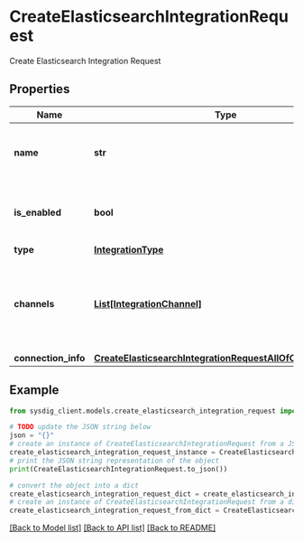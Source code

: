 # CreateElasticsearchIntegrationRequest

Create Elasticsearch Integration Request

## Properties

Name | Type | Description | Notes
------------ | ------------- | ------------- | -------------
**name** | **str** | A descriptive name to give to the integration | 
**is_enabled** | **bool** | If the forwarding should be enabled or not | [optional] [default to True]
**type** | [**IntegrationType**](IntegrationType.md) |  | 
**channels** | [**List[IntegrationChannel]**](IntegrationChannel.md) | Data types to forward. Must be compatible with the specified Integration type | [optional] 
**connection_info** | [**CreateElasticsearchIntegrationRequestAllOfConnectionInfo**](CreateElasticsearchIntegrationRequestAllOfConnectionInfo.md) |  | 

## Example

```python
from sysdig_client.models.create_elasticsearch_integration_request import CreateElasticsearchIntegrationRequest

# TODO update the JSON string below
json = "{}"
# create an instance of CreateElasticsearchIntegrationRequest from a JSON string
create_elasticsearch_integration_request_instance = CreateElasticsearchIntegrationRequest.from_json(json)
# print the JSON string representation of the object
print(CreateElasticsearchIntegrationRequest.to_json())

# convert the object into a dict
create_elasticsearch_integration_request_dict = create_elasticsearch_integration_request_instance.to_dict()
# create an instance of CreateElasticsearchIntegrationRequest from a dict
create_elasticsearch_integration_request_from_dict = CreateElasticsearchIntegrationRequest.from_dict(create_elasticsearch_integration_request_dict)
```
[[Back to Model list]](../README.md#documentation-for-models) [[Back to API list]](../README.md#documentation-for-api-endpoints) [[Back to README]](../README.md)


